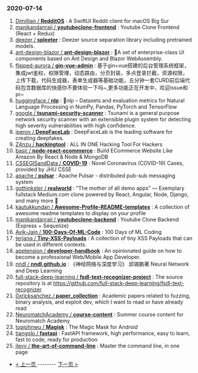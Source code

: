 ### 2020-07-14 
1. [
        Dimillian /
**RedditOS**](https://github.com/Dimillian/RedditOS) : A SwiftUI Reddit client for macOS Big Sur
1. [
        manikandanraji /
**youtubeclone-frontend**](https://github.com/manikandanraji/youtubeclone-frontend) : Youtube Clone Frontend (React + Redux)
1. [
        deezer /
**spleeter**](https://github.com/deezer/spleeter) : Deezer source separation library including pretrained models.
1. [
        ant-design-blazor /
**ant-design-blazor**](https://github.com/ant-design-blazor/ant-design-blazor) : 🌈A set of enterprise-class UI components based on Ant Design and Blazor WebAssembly.
1. [
        flipped-aurora /
**gin-vue-admin**](https://github.com/flipped-aurora/gin-vue-admin) : 基于gin+vue搭建的后台管理系统框架，集成jwt鉴权，权限管理，动态路由，分页封装，多点登录拦截，资源权限，上传下载，代码生成器，表单生成器等基础功能，五分钟一套CURD前后端代码包含数据库的快感你不要体验一下吗~,更多功能正在开发中，欢迎issue和pr~
1. [
        huggingface /
**nlp**](https://github.com/huggingface/nlp) : 🤗nlp – Datasets and evaluation metrics for Natural Language Processing in NumPy, Pandas, PyTorch and TensorFlow
1. [
        google /
**tsunami-security-scanner**](https://github.com/google/tsunami-security-scanner) : Tsunami is a general purpose network security scanner with an extensible plugin system for detecting high severity vulnerabilities with high confidence.
1. [
        iperov /
**DeepFaceLab**](https://github.com/iperov/DeepFaceLab) : DeepFaceLab is the leading software for creating deepfakes.
1. [
        Z4nzu /
**hackingtool**](https://github.com/Z4nzu/hackingtool) : ALL IN ONE Hacking Tool For Hackers
1. [
        basir /
**node-react-ecommerce**](https://github.com/basir/node-react-ecommerce) : Build ECommerce Website Like Amazon By React & Node & MongoDB
1. [
        CSSEGISandData /
**COVID-19**](https://github.com/CSSEGISandData/COVID-19) : Novel Coronavirus (COVID-19) Cases, provided by JHU CSSE
1. [
        apache /
**pulsar**](https://github.com/apache/pulsar) : Apache Pulsar - distributed pub-sub messaging system
1. [
        gothinkster /
**realworld**](https://github.com/gothinkster/realworld) : "The mother of all demo apps" — Exemplary fullstack Medium.com clone powered by React, Angular, Node, Django, and many more 🏅
1. [
        kautukkundan /
**Awesome-Profile-README-templates**](https://github.com/kautukkundan/Awesome-Profile-README-templates) : A collection of awesome readme templates to display on your profile
1. [
        manikandanraji /
**youtubeclone-backend**](https://github.com/manikandanraji/youtubeclone-backend) : Youtube Clone Backend (Express + Sequelize)
1. [
        Avik-Jain /
**100-Days-Of-ML-Code**](https://github.com/Avik-Jain/100-Days-Of-ML-Code) : 100 Days of ML Coding
1. [
        terjanq /
**Tiny-XSS-Payloads**](https://github.com/terjanq/Tiny-XSS-Payloads) : A collection of tiny XSS Payloads that can be used in different contexts.
1. [
        apptension /
**developer-handbook**](https://github.com/apptension/developer-handbook) : An opinionated guide on how to become a professional Web/Mobile App Developer.
1. [
        nndl /
**nndl.github.io**](https://github.com/nndl/nndl.github.io) : 《神经网络与深度学习》 邱锡鹏著 Neural Network and Deep Learning
1. [
        full-stack-deep-learning /
**fsdl-text-recognizer-project**](https://github.com/full-stack-deep-learning/fsdl-text-recognizer-project) : The source repository is at https://github.com/full-stack-deep-learning/fsdl-text-recognizer
1. [
        0xricksanchez /
**paper_collection**](https://github.com/0xricksanchez/paper_collection) : Academic papers related to fuzzing, binary analysis, and exploit dev, which I want to read or have already read
1. [
        NeuromatchAcademy /
**course-content**](https://github.com/NeuromatchAcademy/course-content) : Summer course content for Neuromatch Academy
1. [
        topjohnwu /
**Magisk**](https://github.com/topjohnwu/Magisk) : The Magic Mask for Android
1. [
        tiangolo /
**fastapi**](https://github.com/tiangolo/fastapi) : FastAPI framework, high performance, easy to learn, fast to code, ready for production
1. [
        jlevy /
**the-art-of-command-line**](https://github.com/jlevy/the-art-of-command-line) : Master the command line, in one page 

- [ < 上一页 ](https://github.com/able8/github-trending-daily-record/blob/master/2020-07-13.md) -------- [ 下一页 > ](https://github.com/able8/github-trending-daily-record/blob/master/2020-07-15.md)